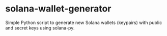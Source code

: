 # solana-wallet-generator
Simple Python script to generate new Solana wallets (keypairs) with public and secret keys using solana-py.
